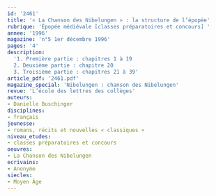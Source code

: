 ```yaml
---
id: '2461'
title: '« La Chanson des Nibelungen » : la structure de l’épopée'
rubrique: 'Épopée médiévale [classes préparatoires et concours] '
annee: '1996'
magazine: 'n°5 1er décembre 1996'
pages: '4'
description: 
  '1. Première partie : chapitres 1 à 19
  2. Deuxième partie : chapitre 20
  3. Troisième partie : chapitres 21 à 39'
article_pdf: '2461.pdf'
magazine_special: 'Nibelungen : chanson des Nibelungen'
revue: 'L’école des lettres des collèges'
auteurs:
- Danielle Buschinger
disciplines:
- français
jeunesse:
- romans, récits et nouvelles « classiques »
niveau_etudes:
- classes préparatoires et concours
oeuvres:
- La Chanson des Nibelungen
ecrivains:
- Anonyme
siecles:
- Moyen Âge
---
```

